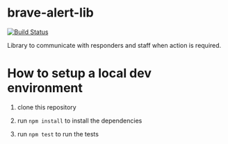 # brave-alert-lib

[![Build Status](https://travis-ci.com/bravetechnologycoop/brave-alert-lib.svg?branch=main)](https://travis-ci.com/bravetechnologycoop/brave-alert-lib)

Library to communicate with responders and staff when action is required.

# How to setup a local dev environment

1. clone this repository

1. run `npm install` to install the dependencies

1. run `npm test` to run the tests

